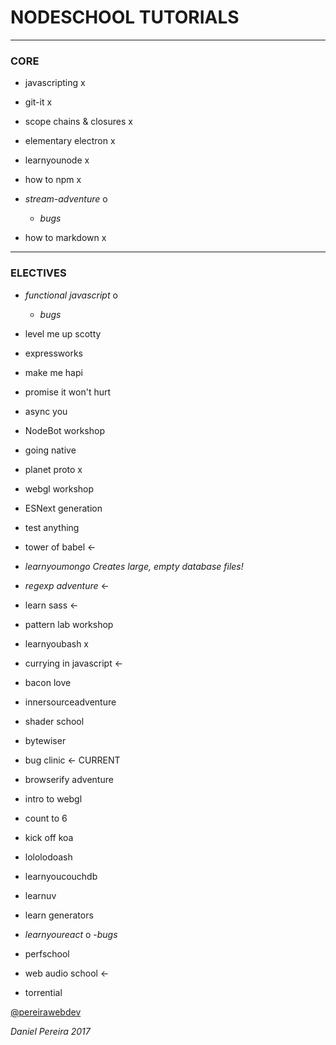 # NODESCHOOL TUTORIALS
---

### CORE

  - javascripting x
  - git-it x
  - scope chains & closures x
  - elementary electron x
  - learnyounode x
  - how to npm x

  - _*stream-adventure*_ o
    - *bugs*

  - how to markdown x
---

### ELECTIVES

  - *functional javascript* o
    - *bugs*

  - level me up scotty
  - expressworks
  - make me hapi
  - promise it won't hurt
  - async you
  - NodeBot workshop
  - going native
  - planet proto x
  - webgl workshop
  - ESNext generation
  - test anything
  - tower of babel <-

  - *learnyoumongo*
    _*Creates large, empty database files!*_

  - _*regexp adventure*_ <-
  - learn sass <-
  - pattern lab workshop
  - learnyoubash x
  - currying in javascript <-
  - bacon love
  - innersourceadventure
  - shader school
  - bytewiser
  - bug clinic <- CURRENT
  - browserify adventure
  - intro to webgl
  - count to 6
  - kick off koa
  - lololodoash
  - learnyoucouchdb
  - learnuv
  - learn generators

  - *learnyoureact* o
    -*bugs*

  - perfschool
  - web audio school <-
  - torrential

[@pereirawebdev](https://twitter.com/pereirawebdev)

_*Daniel Pereira 2017*_
